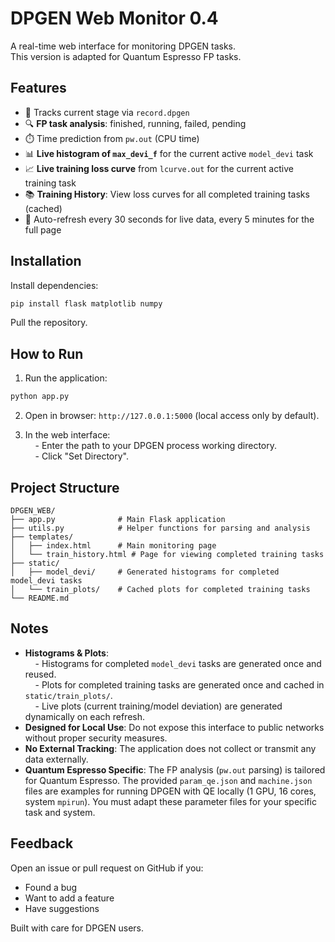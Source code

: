 # DPGEN Web Monitor 0.4

A real-time web interface for monitoring DPGEN tasks.  
This version is adapted for Quantum Espresso FP tasks.

## Features

- 🚀 Tracks current stage via `record.dpgen`  
- 🔍 **FP task analysis**: finished, running, failed, pending  
- ⏱️ Time prediction from `pw.out` (CPU time)  
- 📊 **Live histogram of `max_devi_f`** for the current active `model_devi` task  
- 📈 **Live training loss curve** from `lcurve.out` for the current active training task  
- 📚 **Training History**: View loss curves for all completed training tasks (cached)  
- 🔄 Auto-refresh every 30 seconds for live data, every 5 minutes for the full page

## Installation

Install dependencies:

```bash
pip install flask matplotlib numpy
```

Pull the repository.

## How to Run

1. Run the application:

```bash
python app.py
```

2. Open in browser: `http://127.0.0.1:5000` (local access only by default).

3. In the web interface:  
    - Enter the path to your DPGEN process working directory.  
    - Click "Set Directory".

## Project Structure

```
DPGEN_WEB/  
├── app.py              # Main Flask application  
├── utils.py            # Helper functions for parsing and analysis  
├── templates/  
│   ├── index.html      # Main monitoring page  
│   └── train_history.html # Page for viewing completed training tasks  
├── static/  
│   ├── model_devi/     # Generated histograms for completed model_devi tasks  
│   └── train_plots/    # Cached plots for completed training tasks  
└── README.md
```

## Notes

- **Histograms & Plots**:  
    - Histograms for completed `model_devi` tasks are generated once and reused.  
    - Plots for completed training tasks are generated once and cached in `static/train_plots/`.  
    - Live plots (current training/model deviation) are generated dynamically on each refresh.  
- **Designed for Local Use**: Do not expose this interface to public networks without proper security measures.  
- **No External Tracking**: The application does not collect or transmit any data externally.  
- **Quantum Espresso Specific**: The FP analysis (`pw.out` parsing) is tailored for Quantum Espresso. The provided `param_qe.json` and `machine.json` files are examples for running DPGEN with QE locally (1 GPU, 16 cores, system `mpirun`). You must adapt these parameter files for your specific task and system.

## Feedback

Open an issue or pull request on GitHub if you:  
- Found a bug  
- Want to add a feature  
- Have suggestions

Built with care for DPGEN users.
